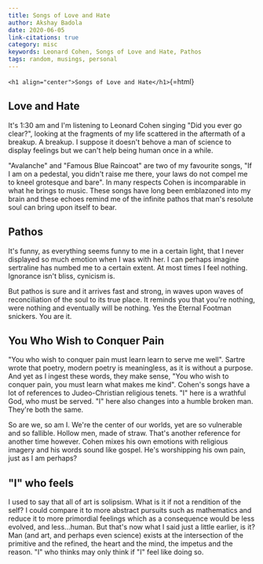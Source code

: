 ```yaml
---
title: Songs of Love and Hate
author: Akshay Badola
date: 2020-06-05
link-citations: true
category: misc
keywords: Leonard Cohen, Songs of Love and Hate, Pathos
tags: random, musings, personal
---
```


`<h1 align="center">Songs of Love and Hate</h1>`{=html}

## Love and Hate

It's 1:30 am and I'm listening to Leonard Cohen singing "Did you ever go clear?",
looking at the fragments of my life scattered in the aftermath of a breakup. A
breakup. I suppose it doesn't behove a man of science to display feelings but we
can't help being human once in a while.

"Avalanche" and "Famous Blue Raincoat" are two of my favourite songs, "If I am
on a pedestal, you didn't raise me there, your laws do not compel me to kneel
grotesque and bare". In many respects Cohen is incomparable in what he brings to
music. These songs have long been emblazoned into my brain and these echoes
remind me of the infinite pathos that man's resolute soul can bring upon itself
to bear.

## Pathos

It's funny, as everything seems funny to me in a certain light, that I never
displayed so much emotion when I was with her. I can perhaps imagine sertraline
has numbed me to a certain extent. At most times I feel nothing. Ignorance isn't
bliss, cynicism is.

But pathos is sure and it arrives fast and strong, in waves upon waves of
reconciliation of the soul to its true place. It reminds you that you're
nothing, were nothing and eventually will be nothing. Yes the Eternal Footman
snickers. You are it.

## You Who Wish to Conquer Pain

"You who wish to conquer pain must learn learn to serve me well". Sartre wrote
that poetry, modern poetry is meaningless, as it is without a purpose. And yet
as I ingest these words, they make sense, "You who wish to conquer pain, you
must learn what makes me kind". Cohen's songs have a lot of references to
Judeo-Christian religious tenets. "I" here is a wrathful God, who must be
served. "I" here also changes into a humble broken man. They're both the same.

So are we, so am I. We're the center of our worlds, yet are so vulnerable and so
fallible. Hollow men, made of straw. That's another reference for another time
however. Cohen mixes his own emotions with religious imagery and his words sound
like gospel. He's worshipping his own pain, just as I am perhaps?

## "I" who feels

I used to say that all of art is solipsism. What is it if not a rendition of the
self? I could compare it to more abstract pursuits such as mathematics and
reduce it to more primordial feelings which as a consequence would be less
evolved, and less...human. But that's now what I said just a little earlier, is
it? Man (and art, and perhaps even science) exists at the intersection of the
primitive and the refined, the heart and the mind, the impetus and the
reason. "I" who thinks may only think if "I" feel like doing so.
